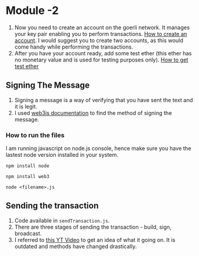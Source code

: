 # Module -2

1. Now you need to create an account on the goerli network. It manages your key pair enabling you to perform transactions. [How to create an account](https://github.com/vibalijoshi/ETHWMN-Fellowship-2022/blob/main/Week_1/Module_2/createAccount.md). I would suggest you to create two accounts, as this would come handy while performing the transactions.
2. After you have your account ready, add some test ether (this ether has no monetary value and is used for testing purposes only). [How to get test ether](https://github.com/vibalijoshi/ETHWMN-Fellowship-2022/blob/main/Week_1/Module_2/addTestEther.md)

## Signing The Message
1. Signing a message is a way of verifying that you have sent the text and it is legit. 
2. I used [web3js documentation](https://web3js.readthedocs.io/en/v1.7.0/web3-eth-accounts.html#sign) to find the method of signing the message.

### How to run the files
I am running javascript on node.js console, hence make sure you have the lastest node version installed in your system. 
```
npm install node
```
```
npm install web3
```
```
node <filename>.js
```

## Sending the transaction
1. Code available in `sendTransaction.js`. 
2. There are three stages of sending the transaction - build, sign, broadcast.
3. I referred to [this YT Video](https://www.youtube.com/watch?v=uFdjZ-B3GCM) to get an idea of what it going on. It is outdated and methods have changed drastically. 
